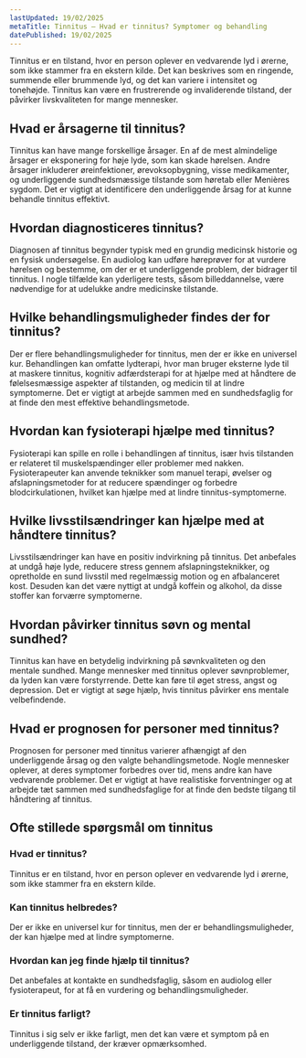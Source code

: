 ```yaml
---
lastUpdated: 19/02/2025
metaTitle: Tinnitus – Hvad er tinnitus? Symptomer og behandling
datePublished: 19/02/2025
---
```


Tinnitus er en tilstand, hvor en person oplever en vedvarende lyd i ørerne, som ikke stammer fra en ekstern kilde. Det kan beskrives som en ringende, summende eller brummende lyd, og det kan variere i intensitet og tonehøjde. Tinnitus kan være en frustrerende og invaliderende tilstand, der påvirker livskvaliteten for mange mennesker.

## Hvad er årsagerne til tinnitus?

Tinnitus kan have mange forskellige årsager. En af de mest almindelige årsager er eksponering for høje lyde, som kan skade hørelsen. Andre årsager inkluderer øreinfektioner, ørevoksopbygning, visse medikamenter, og underliggende sundhedsmæssige tilstande som høretab eller Menières sygdom. Det er vigtigt at identificere den underliggende årsag for at kunne behandle tinnitus effektivt.

## Hvordan diagnosticeres tinnitus?

Diagnosen af tinnitus begynder typisk med en grundig medicinsk historie og en fysisk undersøgelse. En audiolog kan udføre høreprøver for at vurdere hørelsen og bestemme, om der er et underliggende problem, der bidrager til tinnitus. I nogle tilfælde kan yderligere tests, såsom billeddannelse, være nødvendige for at udelukke andre medicinske tilstande.

## Hvilke behandlingsmuligheder findes der for tinnitus?

Der er flere behandlingsmuligheder for tinnitus, men der er ikke en universel kur. Behandlingen kan omfatte lydterapi, hvor man bruger eksterne lyde til at maskere tinnitus, kognitiv adfærdsterapi for at hjælpe med at håndtere de følelsesmæssige aspekter af tilstanden, og medicin til at lindre symptomerne. Det er vigtigt at arbejde sammen med en sundhedsfaglig for at finde den mest effektive behandlingsmetode.

## Hvordan kan fysioterapi hjælpe med tinnitus?

Fysioterapi kan spille en rolle i behandlingen af tinnitus, især hvis tilstanden er relateret til muskelspændinger eller problemer med nakken. Fysioterapeuter kan anvende teknikker som manuel terapi, øvelser og afslapningsmetoder for at reducere spændinger og forbedre blodcirkulationen, hvilket kan hjælpe med at lindre tinnitus-symptomerne.

## Hvilke livsstilsændringer kan hjælpe med at håndtere tinnitus?

Livsstilsændringer kan have en positiv indvirkning på tinnitus. Det anbefales at undgå høje lyde, reducere stress gennem afslapningsteknikker, og opretholde en sund livsstil med regelmæssig motion og en afbalanceret kost. Desuden kan det være nyttigt at undgå koffein og alkohol, da disse stoffer kan forværre symptomerne.

## Hvordan påvirker tinnitus søvn og mental sundhed?

Tinnitus kan have en betydelig indvirkning på søvnkvaliteten og den mentale sundhed. Mange mennesker med tinnitus oplever søvnproblemer, da lyden kan være forstyrrende. Dette kan føre til øget stress, angst og depression. Det er vigtigt at søge hjælp, hvis tinnitus påvirker ens mentale velbefindende.

## Hvad er prognosen for personer med tinnitus?

Prognosen for personer med tinnitus varierer afhængigt af den underliggende årsag og den valgte behandlingsmetode. Nogle mennesker oplever, at deres symptomer forbedres over tid, mens andre kan have vedvarende problemer. Det er vigtigt at have realistiske forventninger og at arbejde tæt sammen med sundhedsfaglige for at finde den bedste tilgang til håndtering af tinnitus.

## Ofte stillede spørgsmål om tinnitus

### Hvad er tinnitus?

Tinnitus er en tilstand, hvor en person oplever en vedvarende lyd i ørerne, som ikke stammer fra en ekstern kilde.

### Kan tinnitus helbredes?

Der er ikke en universel kur for tinnitus, men der er behandlingsmuligheder, der kan hjælpe med at lindre symptomerne.

### Hvordan kan jeg finde hjælp til tinnitus?

Det anbefales at kontakte en sundhedsfaglig, såsom en audiolog eller fysioterapeut, for at få en vurdering og behandlingsmuligheder.

### Er tinnitus farligt?

Tinnitus i sig selv er ikke farligt, men det kan være et symptom på en underliggende tilstand, der kræver opmærksomhed.
